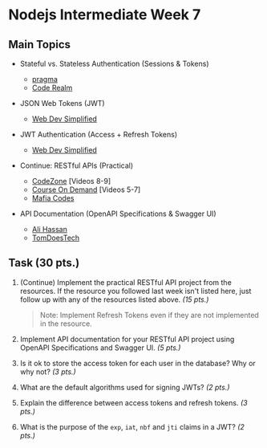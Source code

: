 # Nodejs Intermediate Week 7

## Main Topics

* Stateful vs. Stateless Authentication (Sessions & Tokens)
    - [pragma](https://www.youtube.com/watch?v=aanOygFD4Fo)
    - [Code Realm](https://www.youtube.com/watch?v=2PPSXonhIck)

* JSON Web Tokens (JWT)
    - [Web Dev Simplified](https://www.youtube.com/watch?v=7Q17ubqLfaM)

* JWT Authentication (Access + Refresh Tokens)
    - [Web Dev Simplified](https://www.youtube.com/watch?v=mbsmsi7l3r4)

* Continue: RESTful APIs (Practical)
    - [CodeZone](https://www.youtube.com/playlist?list=PLQtNtS-WfRa8OF9juY3k6WUWayMfDKHK2) [Videos 8-9]
    - [Course On Demand](https://www.youtube.com/playlist?list=PLzb46hGUzitBp584kLyn6l3i6yC-rXlmN) [Videos 5-7]
    - [Mafia Codes](https://www.youtube.com/playlist?list=PLdHg5T0SNpN0ygjV4yGXNct25jY_ue70U)

* API Documentation (OpenAPI Specifications & Swagger UI)
    - [Ali Hassan](https://www.youtube.com/watch?v=dHUkSDk5Z4o)
    - [TomDoesTech](https://www.youtube.com/watch?v=5aryMKiBEKY)

## Task (30 pts.)

1. (Continue) Implement the practical RESTful API project from the resources. If the resource you followed last week isn't listed here, just follow up with any of the resources listed above. _(15 pts.)_

    > Note: Implement Refresh Tokens even if they are not implemented in the resource.

2. Implement API documentation for your RESTful API project using OpenAPI Specifications and Swagger UI. _(5 pts.)_

3. Is it ok to store the access token for each user in the database? Why or why not? _(3 pts.)_

4. What are the default algorithms used for signing JWTs? _(2 pts.)_

5. Explain the difference between access tokens and refresh tokens. _(3 pts.)_

6. What is the purpose of the `exp`, `iat`, `nbf` and `jti` claims in a JWT? _(2 pts.)_